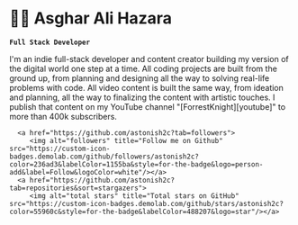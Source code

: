 # 🏄‍♂️ Asghar Ali Hazara
**`Full Stack Developer`**

I'm an indie full-stack developer and content creator building my version of the digital world one step at a time. All coding projects are built from the ground up, from planning and designing all the way to solving real-life problems with code. All video content is built the same way, from ideation and planning, all the way to finalizing the content with artistic touches. I publish that content on my YouTube channel "[ForrestKnight][youtube]" to more than 400k subscribers.

 <p align="left">
     
      <a href="https://github.com/astonish2c?tab=followers">
         <img alt="followers" title="Follow me on Github" src="https://custom-icon-badges.demolab.com/github/followers/astonish2c?color=236ad3&labelColor=1155ba&style=for-the-badge&logo=person-add&label=Follow&logoColor=white"/></a>
      <a href="https://github.com/astonish2c?tab=repositories&sort=stargazers">
         <img alt="total stars" title="Total stars on GitHub" src="https://custom-icon-badges.demolab.com/github/stars/astonish2c?color=55960c&style=for-the-badge&labelColor=488207&logo=star"/></a>
   </p>
